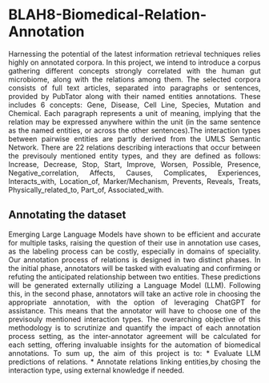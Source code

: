 # BLAH8-Biomedical-Relation-Annotation
<p style="text-align:justify;">
Harnessing the potential of the latest information retrieval techniques relies highly on annotated corpora. In this project, we intend to introduce a corpus gathering different concepts strongly correlated with the human gut microbiome, along with the relations among them. The selected corpora consists of full text articles, separated into paragraphs or sentences, provided by PubTator along with their named entities annotations. These includes 6 concepts: Gene, Disease, Cell Line, Species, Mutation and Chemical. Each paragraph represents a unit of meaning, implying that the relation may be expressed anywhere within the unit (in the same sentence as the named entities, or across the other sentences).The interaction types between pairwise entities are partly derived from the UMLS Semantic Network. There are 22 relations describing interactions that occur between the previsouly mentioned entity types, and they are defined as follows: Increase, Decrease, Stop, Start, Improve, Worsen, Possible, Presence, Negative_correlation, Affects, Causes, Complicates, Experiences, Interacts_with, Location_of, Marker/Mechanism, Prevents, Reveals, Treats, Physically_related_to, Part_of, Associated_with.</p>


## Annotating the dataset
<p style="text-align:justify;">
Emerging Large Language Models have shown to be efficient and accurate for multiple tasks, raising the question of their use in annotation use cases, as the labeling process can be costly, especially in domains of speciality. Our annotation process of relations is designed in two distinct phases. In the initial phase, annotators will be tasked with evaluating and confirming or refuting the anticipated relationship between two entities. These predictions will be generated externally utilizing a Language Model (LLM). Following this, in the second phase, annotators will take an active role in choosing the appropriate annotation, with the option of leveraging ChatGPT for assistance. This means that the annotator will have to choose one of the previsouly mentioned interaction types. The overarching objective of this methodology is to scrutinize and quantify the impact of each annotation process setting, as the inter-annotator agreement will be calculated for each setting, offering invaluable insights for the automation of biomedical annotations.
To sum up, the aim of this project is to:
* Evaluate LLM predictions of relations.
* Annotate relations linking entities,by chosing the interaction type, using external knowledge if needed. 
</p>

